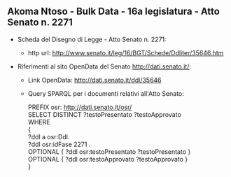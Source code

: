 ## Akoma Ntoso - Bulk Data - 16a legislatura - Atto Senato n. 2271 ##

* Scheda del Disegno di Legge - Atto Senato n. 2271:
	* http url: http://www.senato.it/leg/16/BGT/Schede/Ddliter/35646.htm

* Riferimenti al sito OpenData del Senato http://dati.senato.it/:
	* Link OpenData: http://dati.senato.it/ddl/35646
	* Query SPARQL per i documenti relativi all'Atto Senato:

        PREFIX osr: <http://dati.senato.it/osr/>  
		SELECT DISTINCT ?testoPresentato ?testoApprovato  
		WHERE  
		{  
		    ?ddl a osr:Ddl.  
		    ?ddl osr:idFase 2271 .  
		    OPTIONAL { ?ddl osr:testoPresentato ?testoPresentato }  
		    OPTIONAL { ?ddl osr:testoApprovato ?testoApprovato }  
		}
		